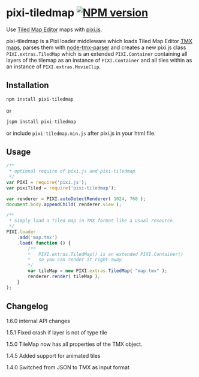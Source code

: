 # pixi-tiledmap [![NPM version][npm-image]][npm-url]

Use [Tiled Map Editor](http://www.mapeditor.org/) maps with [pixi.js](https://www.npmjs.com/package/pixi.js).

pixi-tiledmap is a Pixi loader middleware which loads Tiled Map Editor [TMX maps](http://doc.mapeditor.org/reference/tmx-map-format/), parses them with [node-tmx-parser](https://www.npmjs.com/package/tmx-parser) 
and creates a new pixi.js class `PIXI.extras.TiledMap` which is an extended `PIXI.Container` containing all layers of the 
tilemap as an instance of `PIXI.Container` and all tiles within as an instance of `PIXI.extras.MovieClip`.

## Installation

```sh
npm install pixi-tiledmap
```

or

```sh
jspm install pixi-tiledmap
```

or include `pixi-tiledmap.min.js` after pixi.js in your html file.

## Usage

```js
/**
 * optional require of pixi.js and pixi-tiledmap
 */
var PIXI = require('pixi.js');
var pixiTiled = require('pixi-tiledmap');

var renderer = PIXI.autoDetectRenderer( 1024, 768 );
document.body.appendChild( renderer.view );

/**
 * Simply load a Tiled map in TMX format like a usual resource
 */
PIXI.loader
    .add('map.tmx')
    .load( function () {
        /**
        *   PIXI.extras.TiledMap() is an extended PIXI.Container()
        *   so you can render it right away
        */
        var tileMap = new PIXI.extras.TiledMap( "map.tmx" );
        renderer.render( tileMap );
    }
);
```

## Changelog

1.6.0 internal API changes

1.5.1 Fixed crash if layer is not of type tile

1.5.0 TileMap now has all properties of the TMX object.

1.4.5 Added support for animated tiles

1.4.0 Switched from JSON to TMX as input format

[npm-url]: https://npmjs.org/package/pixi-tiledmap
[npm-image]: http://img.shields.io/npm/v/pixi-tiledmap.svg?style=flat
